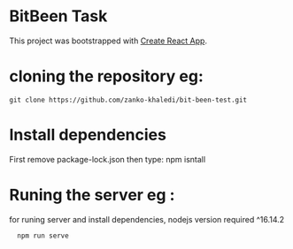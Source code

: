 # BitBeen Task

This project was bootstrapped with [Create React App](https://github.com/facebook/create-react-app).

# cloning the repository eg:
    git clone https://github.com/zanko-khaledi/bit-been-test.git

# Install dependencies 
   First remove package-lock.json then type:
    npm isntall

# Runing the server eg :
   for runing server and install dependencies, nodejs version required  ^16.14.2 
      
      npm run serve
    
